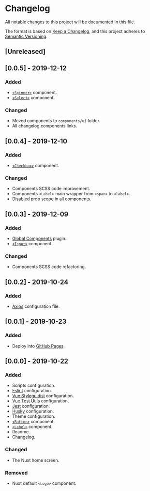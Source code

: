 # Changelog

All notable changes to this project will be documented in this file.

The format is based on [Keep a Changelog](https://keepachangelog.com/en/1.0.0/),
and this project adheres to [Semantic Versioning](https://semver.org/spec/v2.0.0.html).

## [Unreleased]

## [0.0.5] - 2019-12-12

### Added

- [`<Spinner>`](/components/ui/Spinner) component.
- [`<Select>`](/components/ui/Select) component.

### Changed

- Moved components to `components/ui` folder.
- All changelog components links.

## [0.0.4] - 2019-12-10

### Added

- [`<Checkbox>`](/components/ui/Checkbox) component.

### Changed

- Components SCSS code improvement.
- Components `<Label>` main wrapper from `<span>` to `<label>`.
- Disabled prop scope in all components.

## [0.0.3] - 2019-12-09

### Added

- [Global Components](/plugins/global-components) plugin.
- [`<Input>`](/components/ui/Input) component.

### Changed

- Components SCSS code refactoring.

## [0.0.2] - 2019-10-24

### Added

- [Axios](https://axios.nuxtjs.org/) configuration file.

## [0.0.1] - 2019-10-23

### Added

- Deploy into [GitHub Pages](https://nuxtjs.org/faq/github-pages/).

## [0.0.0] - 2019-10-22

### Added

- Scripts configuration.
- [Eslint](https://eslint.org/) configuration.
- [Vue Styleguidist](https://vue-styleguidist.github.io/) configuration.
- [Vue Test Utils](https://vue-test-utils.vuejs.org/) configuration.
- [Jest](https://jestjs.io) configuration.
- [Husky](https://github.com/typicode/husky) configuration.
- Theme configuration.
- [`<Button>`](/components/ui/Button) component.
- [`<Label>`](/components/ui/Label) component.
- Readme.
- Changelog.

### Changed

- The Nuxt home screen.

### Removed

- Nuxt default `<Logo>` component.
